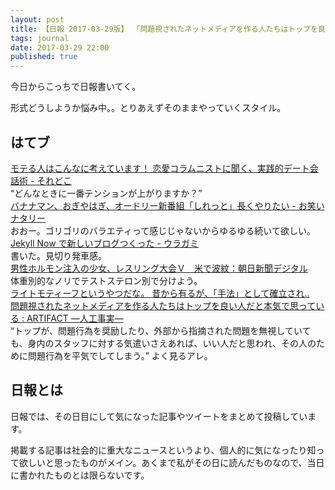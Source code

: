 ```yaml
---
layout: post
title: 【日報 2017-03-29版】 「問題視されたネットメディアを作る人たちはトップを良い人だと本気で思っている」他
tags: journal
date: 2017-03-29 22:00
published: true
---
```

今日からこっちで日報書いてく。

形式どうしようか悩み中。。とりあえずそのままやっていくスタイル。

## はてブ

<div class="news"><a href="http://srdk.rakuten.jp/entry/2017/03/28/110000" target="_blank">モテる人はこんなに考えています！ 恋愛コラムニストに聞く、実践的デート会話術 - それどこ</a>
<div class="newscomme">“どんなときに一番テンションが上がりますか？”
</div>
</div>

<div class="news"><a href="http://natalie.mu/owarai/news/226412" target="_blank">バナナマン、おぎやはぎ、オードリー新番組「しれっと」長くやりたい - お笑いナタリー</a>
<div class="newscomme">おおー。ゴリゴリのバラエティって感じじゃないからゆるゆる続いて欲しい。</div>
</div>

<div class="news"><a href="http://akio6o6.hateblo.jp/entry/2017/03/29/180559" target="_blank">Jekyll Now で新しいブログつくった - ウラガミ</a>
<div class="newscomme">書いた。見切り発車感。
</div>
</div>

<div class="news"><a href="http://www.asahi.com/articles/ASK3N4VZRK3NUTQP00S.html" target="_blank">男性ホルモン注入の少女、レスリング大会Ｖ　米で波紋：朝日新聞デジタル</a>
<div class="newscomme">体重別的なノリでテストステロン別で分けよう。
</div>
</div>

<div class="news"><a href="http://anond.hatelabo.jp/20170329133816" target="_blank">ライトモティーフというやつだな。 昔から有るが、「手法」として確立され..</a>
</div>

<div class="news"><a href="http://artifact-jp.com/2017/03/29/problem-net-media-top-good-person/" target="_blank">問題視されたネットメディアを作る人たちはトップを良い人だと本気で思っている : ARTIFACT ―人工事実―</a>
<div class="newscomme"> “トップが、問題行為を奨励したり、外部から指摘された問題を無視していても、身内のスタッフに対する気遣いさえあれば、いい人だと思われ、その人のために問題行為を平気でしてしまう。” よく見るアレ。</div>
</div>

## 日報とは

日報では、その日目にして気になった記事やツイートをまとめて投稿しています。

掲載する記事は社会的に重大なニュースというより、個人的に気になったり知って欲しいと思ったものがメイン。あくまで私がその日に読んだものなので、当日に書かれたものとは限らないです。
